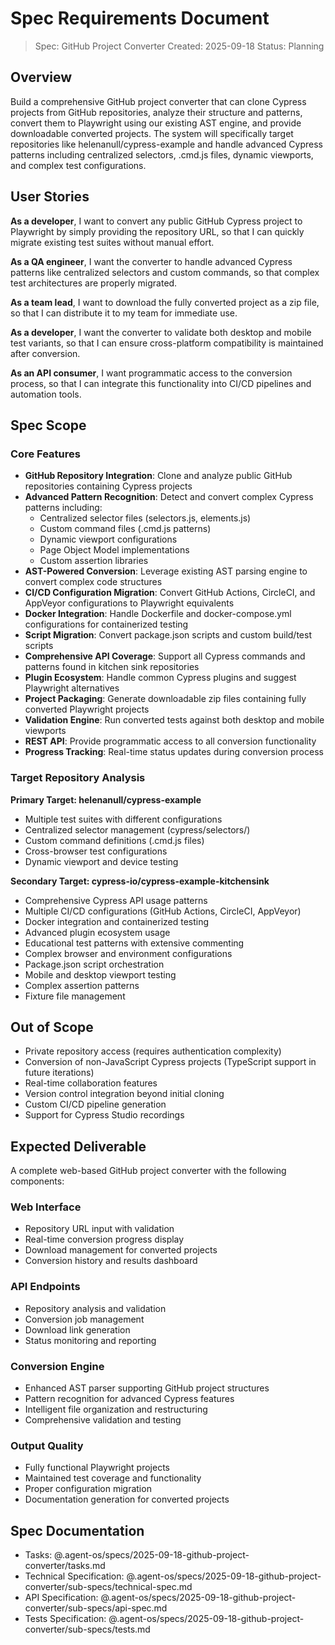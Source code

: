 # Spec Requirements Document

> Spec: GitHub Project Converter
> Created: 2025-09-18
> Status: Planning

## Overview

Build a comprehensive GitHub project converter that can clone Cypress projects from GitHub repositories, analyze their structure and patterns, convert them to Playwright using our existing AST engine, and provide downloadable converted projects. The system will specifically target repositories like helenanull/cypress-example and handle advanced Cypress patterns including centralized selectors, .cmd.js files, dynamic viewports, and complex test configurations.

## User Stories

**As a developer**, I want to convert any public GitHub Cypress project to Playwright by simply providing the repository URL, so that I can quickly migrate existing test suites without manual effort.

**As a QA engineer**, I want the converter to handle advanced Cypress patterns like centralized selectors and custom commands, so that complex test architectures are properly migrated.

**As a team lead**, I want to download the fully converted project as a zip file, so that I can distribute it to my team for immediate use.

**As a developer**, I want the converter to validate both desktop and mobile test variants, so that I can ensure cross-platform compatibility is maintained after conversion.

**As an API consumer**, I want programmatic access to the conversion process, so that I can integrate this functionality into CI/CD pipelines and automation tools.

## Spec Scope

### Core Features
- **GitHub Repository Integration**: Clone and analyze public GitHub repositories containing Cypress projects
- **Advanced Pattern Recognition**: Detect and convert complex Cypress patterns including:
  - Centralized selector files (selectors.js, elements.js)
  - Custom command files (.cmd.js patterns)
  - Dynamic viewport configurations
  - Page Object Model implementations
  - Custom assertion libraries
- **AST-Powered Conversion**: Leverage existing AST parsing engine to convert complex code structures
- **CI/CD Configuration Migration**: Convert GitHub Actions, CircleCI, and AppVeyor configurations to Playwright equivalents
- **Docker Integration**: Handle Dockerfile and docker-compose.yml configurations for containerized testing
- **Script Migration**: Convert package.json scripts and custom build/test scripts
- **Comprehensive API Coverage**: Support all Cypress commands and patterns found in kitchen sink repositories
- **Plugin Ecosystem**: Handle common Cypress plugins and suggest Playwright alternatives
- **Project Packaging**: Generate downloadable zip files containing fully converted Playwright projects
- **Validation Engine**: Run converted tests against both desktop and mobile viewports
- **REST API**: Provide programmatic access to all conversion functionality
- **Progress Tracking**: Real-time status updates during conversion process

### Target Repository Analysis
**Primary Target: helenanull/cypress-example**
- Multiple test suites with different configurations
- Centralized selector management (cypress/selectors/)
- Custom command definitions (.cmd.js files)
- Cross-browser test configurations
- Dynamic viewport and device testing

**Secondary Target: cypress-io/cypress-example-kitchensink**
- Comprehensive Cypress API usage patterns
- Multiple CI/CD configurations (GitHub Actions, CircleCI, AppVeyor)
- Docker integration and containerized testing
- Advanced plugin ecosystem usage
- Educational test patterns with extensive commenting
- Complex browser and environment configurations
- Package.json script orchestration
- Mobile and desktop viewport testing
- Complex assertion patterns
- Fixture file management

## Out of Scope

- Private repository access (requires authentication complexity)
- Conversion of non-JavaScript Cypress projects (TypeScript support in future iterations)
- Real-time collaboration features
- Version control integration beyond initial cloning
- Custom CI/CD pipeline generation
- Support for Cypress Studio recordings

## Expected Deliverable

A complete web-based GitHub project converter with the following components:

### Web Interface
- Repository URL input with validation
- Real-time conversion progress display
- Download management for converted projects
- Conversion history and results dashboard

### API Endpoints
- Repository analysis and validation
- Conversion job management
- Download link generation
- Status monitoring and reporting

### Conversion Engine
- Enhanced AST parser supporting GitHub project structures
- Pattern recognition for advanced Cypress features
- Intelligent file organization and restructuring
- Comprehensive validation and testing

### Output Quality
- Fully functional Playwright projects
- Maintained test coverage and functionality
- Proper configuration migration
- Documentation generation for converted projects

## Spec Documentation

- Tasks: @.agent-os/specs/2025-09-18-github-project-converter/tasks.md
- Technical Specification: @.agent-os/specs/2025-09-18-github-project-converter/sub-specs/technical-spec.md
- API Specification: @.agent-os/specs/2025-09-18-github-project-converter/sub-specs/api-spec.md
- Tests Specification: @.agent-os/specs/2025-09-18-github-project-converter/sub-specs/tests.md